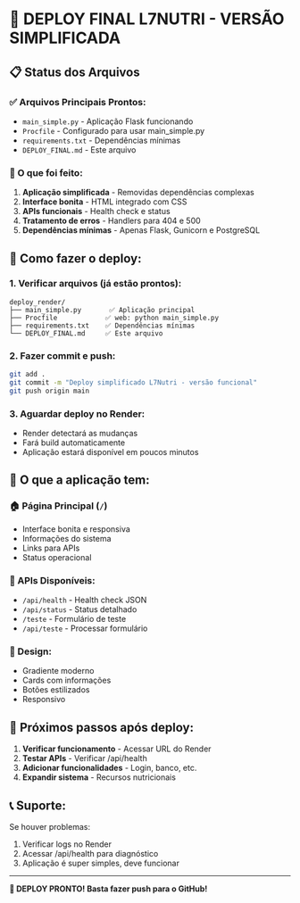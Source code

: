 # 🚀 DEPLOY FINAL L7NUTRI - VERSÃO SIMPLIFICADA

## 📋 Status dos Arquivos

### ✅ Arquivos Principais Prontos:
- `main_simple.py` - Aplicação Flask funcionando
- `Procfile` - Configurado para usar main_simple.py
- `requirements.txt` - Dependências mínimas
- `DEPLOY_FINAL.md` - Este arquivo

### 🔧 O que foi feito:
1. **Aplicação simplificada** - Removidas dependências complexas
2. **Interface bonita** - HTML integrado com CSS
3. **APIs funcionais** - Health check e status
4. **Tratamento de erros** - Handlers para 404 e 500
5. **Dependências mínimas** - Apenas Flask, Gunicorn e PostgreSQL

## 🎯 Como fazer o deploy:

### 1. Verificar arquivos (já estão prontos):
```
deploy_render/
├── main_simple.py       ✅ Aplicação principal
├── Procfile            ✅ web: python main_simple.py
├── requirements.txt    ✅ Dependências mínimas
└── DEPLOY_FINAL.md     ✅ Este arquivo
```

### 2. Fazer commit e push:
```bash
git add .
git commit -m "Deploy simplificado L7Nutri - versão funcional"
git push origin main
```

### 3. Aguardar deploy no Render:
- Render detectará as mudanças
- Fará build automaticamente
- Aplicação estará disponível em poucos minutos

## 🌟 O que a aplicação tem:

### 🏠 Página Principal (`/`)
- Interface bonita e responsiva
- Informações do sistema
- Links para APIs
- Status operacional

### 🔗 APIs Disponíveis:
- `/api/health` - Health check JSON
- `/api/status` - Status detalhado
- `/teste` - Formulário de teste
- `/api/teste` - Processar formulário

### 🎨 Design:
- Gradiente moderno
- Cards com informações
- Botões estilizados
- Responsivo

## 🎉 Próximos passos após deploy:

1. **Verificar funcionamento** - Acessar URL do Render
2. **Testar APIs** - Verificar /api/health
3. **Adicionar funcionalidades** - Login, banco, etc.
4. **Expandir sistema** - Recursos nutricionais

## 📞 Suporte:
Se houver problemas:
1. Verificar logs no Render
2. Acessar /api/health para diagnóstico
3. Aplicação é super simples, deve funcionar

---

**🚀 DEPLOY PRONTO! Basta fazer push para o GitHub!**
